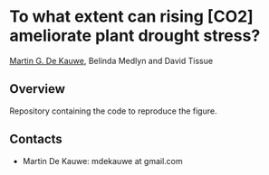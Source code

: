 # To what extent can rising [CO2] ameliorate plant drought stress?

[Martin G. De Kauwe](https://mdekauwe.github.io/), Belinda Medlyn and David Tissue


## Overview

Repository containing the code to reproduce the figure.


## Contacts

- Martin De Kauwe: mdekauwe at gmail.com
